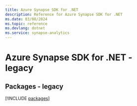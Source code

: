 ```yaml
---
title: Azure Synapse SDK for .NET
description: Reference for Azure Synapse SDK for .NET
ms.date: 03/08/2024
ms.topic: reference
ms.devlang: dotnet
ms.service: synapse-analytics
---
```

# Azure Synapse SDK for .NET - legacy
## Packages - legacy
[!INCLUDE [packages](synapse-index.md)]